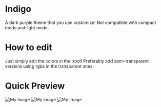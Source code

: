 # Indigo
A dark purple theme that you can customize! Not compatible with compact mode and light mode.

# How to edit

Just simply edit the colors in the :root! Preferably add semi-transparent versions using rgba in the transparent ones.
 
# Quick Preview
![My Image](https://cdn.discordapp.com/attachments/476867473573019680/476894569297084427/Discord_2018-08-08_23-41-50.png)
![My Image](https://cdn.discordapp.com/attachments/476867473573019680/476894569515188230/Discord_2018-08-09_00-13-58.png)
![My Image](https://cdn.discordapp.com/attachments/476867473573019680/476894575089287168/Discord_2018-08-09_00-14-49.png)
